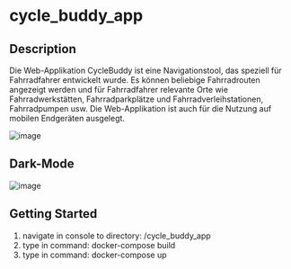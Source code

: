 # cycle_buddy_app

## Description
Die Web-Applikation CycleBuddy ist eine Navigationstool, das speziell für Fahrradfahrer entwickelt wurde. 
Es können beliebige Fahrradrouten angezeigt werden und für Fahrradfahrer relevante Orte wie Fahrradwerkstätten, Fahrradparkplätze 
und Fahrradverleihstationen, Fahrradpumpen usw. Die Web-Applikation ist auch für die Nutzung auf mobilen Endgeräten ausgelegt.

![image](https://github.com/slinusc/cycle_buddy_app/assets/94235012/f0e0bcbe-11d5-4922-a0c3-8075c1caf667)

## Dark-Mode

![image](https://github.com/slinusc/cycle_buddy_app/assets/94235012/7b73e8ed-23c7-4d8b-b966-69e8cc09c607)


## Getting Started
1. navigate in console to directory: /cycle_buddy_app
2. type in command: docker-compose build
3. type in command: docker-compose up
